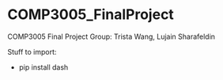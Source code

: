 # COMP3005_FinalProject
COMP3005 Final Project 
Group: Trista Wang, Lujain Sharafeldin

Stuff to import:
- pip install dash
